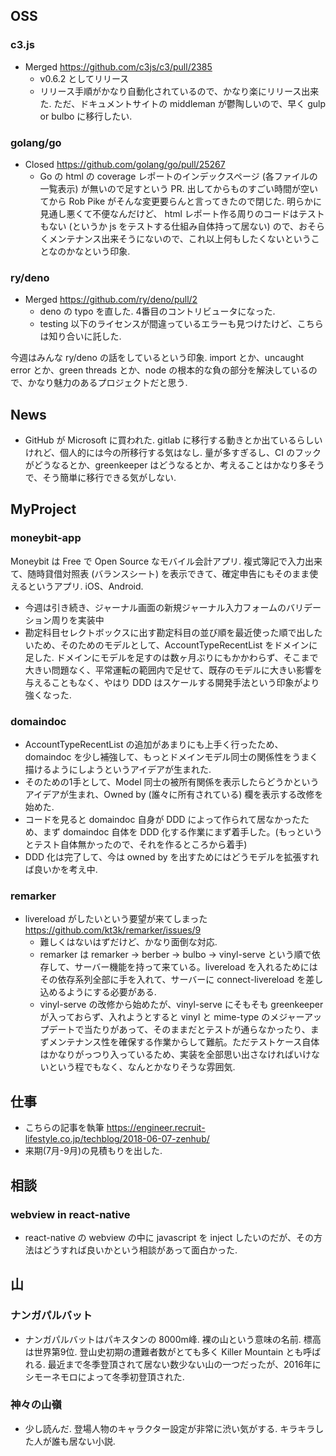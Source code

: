 ## OSS

### c3.js

- Merged https://github.com/c3js/c3/pull/2385
  - v0.6.2 としてリリース
  - リリース手順がかなり自動化されているので、かなり楽にリリース出来た. ただ、ドキュメントサイトの middleman が鬱陶しいので、早く gulp or bulbo に移行したい.

### golang/go

- Closed https://github.com/golang/go/pull/25267
  - Go の html の coverage レポートのインデックスページ (各ファイルの一覧表示) が無いので足すという PR. 出してからものすごい時間が空いてから Rob Pike がそんな変更要らんと言ってきたので閉じた. 明らかに見通し悪くて不便なんだけど、 html レポート作る周りのコードはテストもない (というか js をテストする仕組み自体持って居ない) ので、おそらくメンテナンス出来そうにないので、これ以上何もしたくないということなのかなという印象.

### ry/deno

- Merged https://github.com/ry/deno/pull/2
  - deno の typo を直した. 4番目のコントリビュータになった.
  - testing 以下のライセンスが間違っているエラーも見つけたけど、こちらは知り合いに託した.

今週はみんな ry/deno の話をしているという印象. import とか、uncaught error とか、green threads とか、node の根本的な負の部分を解決しているので、かなり魅力のあるプロジェクトだと思う.

## News

- GitHub が Microsoft に買われた. gitlab に移行する動きとか出ているらしいけれど、個人的には今の所移行する気はなし. 量が多すぎるし、CI のフックがどうなるとか、greenkeeper はどうなるとか、考えることはかなり多そうで、そう簡単に移行できる気がしない.

## MyProject

### moneybit-app

Moneybit は Free で Open Source なモバイル会計アプリ. 複式簿記で入力出来て、随時貸借対照表 (バランスシート) を表示できて、確定申告にもそのまま使えるというアプリ. iOS、Android.

- 今週は引き続き、ジャーナル画面の新規ジャーナル入力フォームのバリデーション周りを実装中
- 勘定科目セレクトボックスに出す勘定科目の並び順を最近使った順で出したいため、そのためのモデルとして、AccountTypeRecentList をドメインに足した. ドメインにモデルを足すのは数ヶ月ぶりにもかかわらず、そこまで大きい問題なく、平常運転の範囲内で足せて、既存のモデルに大きい影響を与えることもなく、やはり DDD はスケールする開発手法という印象がより強くなった.

### domaindoc

- AccountTypeRecentList の追加があまりにも上手く行ったため、domaindoc を少し補強して、もっとドメインモデル同士の関係性をうまく描けるようにしようというアイデアが生まれた.
- そのための1手として、Model 同士の被所有関係を表示したらどうかというアイデアが生まれ、Owned by (誰々に所有されている) 欄を表示する改修を始めた.
- コードを見ると domaindoc 自身が DDD によって作られて居なかったため、まず domaindoc 自体を DDD 化する作業にまず着手した。(もっというとテスト自体無かったので、それを作るところから着手)
- DDD 化は完了して、今は owned by を出すためにはどうモデルを拡張すれば良いかを考え中.

### remarker

- livereload がしたいという要望が来てしまった https://github.com/kt3k/remarker/issues/9
  - 難しくはないはずだけど、かなり面倒な対応.
  - remarker は remarker -> berber -> bulbo -> vinyl-serve という順で依存して、サーバー機能を持って来ている。livereload を入れるためにはその依存系列全部に手を入れて、サーバーに connect-livereload を差し込めるようにする必要がある.
  - vinyl-serve の改修から始めたが、vinyl-serve にそもそも greenkeeper が入っておらず、入れようとすると vinyl と mime-type のメジャーアップデートで当たりがあって、そのままだとテストが通らなかったり、まずメンテナンス性を確保する作業からして難航。ただテストケース自体はかなりがっつり入っているため、実装を全部思い出さなければいけないという程でもなく、なんとかなりそうな雰囲気.

## 仕事

- こちらの記事を執筆 https://engineer.recruit-lifestyle.co.jp/techblog/2018-06-07-zenhub/
- 来期(7月-9月)の見積もりを出した.

## 相談

### webview in react-native

- react-native の webview の中に javascript を inject したいのだが、その方法はどうすれば良いかという相談があって面白かった.

## 山

### ナンガパルバット

- ナンガパルバットはパキスタンの 8000m峰. 裸の山という意味の名前. 標高は世界第9位. 登山史初期の遭難者数がとても多く Killer Mountain とも呼ばれる. 最近まで冬季登頂されて居ない数少ない山の一つだったが、2016年にシモーネモロによって冬季初登頂された.

### 神々の山嶺

- 少し読んだ. 登場人物のキャラクター設定が非常に渋い気がする. キラキラした人が誰も居ない小説.

